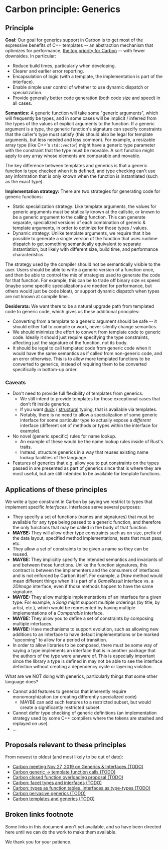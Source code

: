 <!--
Part of the Carbon Language, under the Apache License v2.0 with LLVM
Exceptions. See /LICENSE for license information.
SPDX-License-Identifier: Apache-2.0 WITH LLVM-exception
-->

# Carbon principle: Generics

## Principle

**Goal:** Our goal for generics support in Carbon is to get most of the
expressive benefits of C++ templates -- an abstraction mechanism that optimizes
for performance,
[the top priority for Carbon](https://docs.google.com/document/d/1MJvVIDXQrhIj6hZ7NwMDbDch9XLO2VaYrGq29E57meU/edit#heading=h.hntrglpoczk)
-- with fewer downsides. In particular:

- Reduce build times, particularly when developing.
- Clearer and earlier error reporting.
- Encapsulation of logic (with a template, the implementation is part of the
  interface).
- Enable simple user control of whether to use dynamic dispatch or
  specialization.
- Provide generally better code generation (both code size and speed) in all
  cases.

**Semantics:** A generic function will take some "generic arguments", which will
frequently be types, and in some cases will be implicit / inferred from the
types of the values of explicit arguments to the function. If a generic argument
is a type, the generic function's signature can specify constraints that the
caller's type must satisfy (this should also be legal for template arguments,
but less needed and less common). For example, a resizable array type (like
C++'s `std::vector`) might have a generic type parameter with the constraint
that the type must be movable. A sort function might apply to any array whose
elements are comparable and movable.

The key difference between templates and generics is that a generic function is
type checked when it is defined, and type checking can't use any information
that is only known when the function is instantiated (such as the exact type).

**Implementation strategy:** There are two strategies for generating code for
generic functions:

- Static specialization strategy: Like template arguments, the values for
  generic arguments must be statically known at the callsite, or known to be a
  generic argument to the calling function. This can generate separate,
  specialized versions of each combination of generic & template arguments, in
  order to optimize for those types / values.
- Dynamic strategy: Unlike template arguments, we require that it be possible to
  generate a single version of the function that uses runtime dispatch to get
  something semantically equivalent to separate instantiation, but likely with
  different size, build time, and performance characteristics.

The strategy used by the compiler should not be semantically visible to the
user. Users should be able to write a generic version of a function once, and
then be able to control the mix of strategies used to generate the code for that
function. For example, this can be to trade off binary size vs speed (maybe some
specific specializations are needed for performance, but others would just be
code bloat), or support dynamic dispatch when types are not known at compile
time.

**Desiderata:** We want there to be a natural upgrade path from templated code
to generic code, which gives us these additional principles:

- Converting from a template to a generic argument should be safe -- it should
  either fail to compile or work, never silently change semantics.
- We should minimize the effort to convert from template code to generic code.
  Ideally it should just require specifying the type constraints, affecting just
  the signature of the function, not its body.
- It should be legal to call templated code from generic code when it would have
  the same semantics as if called from non-generic code, and an error otherwise.
  This is to allow more templated functions to be converted to generics, instead
  of requiring them to be converted specifically in bottom-up order.

### Caveats

- Don't need to provide full flexibility of templates from generics.
  - We still intend to provide templates for those exceptional cases that don't
    fit inside generics.
  - If you want [duck](https://en.wikipedia.org/wiki/Duck_typing) /
    [structural](https://en.wikipedia.org/wiki/Structural_type_system) typing,
    that is available via templates.
  - Notably, there is no need to allow a specialization of some generic
    interface for some particular type to actually expose a _different_
    interface (different set of methods or types within the interface for
    example).
- No novel (generic specific) rules for name lookup.
  - An example of these would be the name lookup rules inside of Rust's traits.
  - Instead, structure generics in a way that reuses existing name lookup
    facilities of the language.
- Features of generics that e.g. allow you to put constraints on the types
  passed in are presented as part of generics since that is where they are most
  useful, but are still intended to be available for template functions.

## Applications of these principles

We write a type constraint in Carbon by saying we restrict to types that
implement specific _Interfaces_. Interfaces serve several purposes:

- They specify a set of functions (names and signatures) that must be available
  for any type being passed to a generic function, and therefore the only
  functions that may be called in the body of that function.
- **MAYBE:** They will allow other type constraints such as on size, prefix of
  the data layout, specified method implementations, tests that must pass, etc.
- They allow a set of constraints to be given a name so they can be reused.
- **MAYBE:** They implicitly specify the intended semantics and invariants of
  and between those functions. Unlike the function signatures, this contract is
  between the implementers and the consumers of interfaces and is not enforced
  by Carbon itself. For example, a _Draw_ method would mean different things
  when it is part of a _GameResult_ interface vs. a _2DImage_ interface, even if
  those methods happen to have the same signature.
- **MAYBE:** They allow multiple implementations of an interface for a given
  type. For example, a _Song_ might support multiple orderings (by title, by
  artist, etc.), which would be represented by having multiple implementations
  of a _Comparable_ interface.
- **MAYBE:** They allow you to define a set of constraints by composing multiple
  interfaces.
- **MAYBE:** Have mechanisms to support evolution, such as allowing new
  additions to an interface to have default implementations or be marked
  "upcoming" to allow for a period of transition.
- In order to allow libraries to be composed, there must be some way of saying a
  type implements an interface that is in another package that the authors of
  the type were unaware of. This is especially important since the library a
  type is defined in may not be able to see the interface definition without
  creating a dependency cycle or layering violation.

What are we NOT doing with generics, particularly things that some other
language does?

- Cannot add features to generics that inherently require monomorphization (or
  creating differently specialized code)
  - MAYBE can add such features to a restricted subset, but would create a
    significantly restricted subset.
- Cannot defer type checking of generic definitions (an implementation strategy
  used by some C++ compilers where the tokens are stashed and replayed on use).
- ...

## Proposals relevant to these principles

From newest to oldest (and most likely to be out of date):

- [Carbon meeting Nov 27, 2019 on Generics & Interfaces (TODO)](#broken-links-footnote)<!-- T:Carbon meeting Nov 27, 2019 on Generics & Interfaces -->
- [Carbon generic -> template function calls (TODO)](#broken-links-footnote)<!-- T:Carbon generic -> template function calls -->
- [Carbon closed function overloading proposal (TODO)](#broken-links-footnote)<!-- T:Carbon closed function overloading proposal -->
- [Carbon: facet types and interfaces (TODO)](#broken-links-footnote)<!-- T:Carbon: facet types and interfaces --><!-- A:#heading=h.cg5jp928f02n -->
- [Carbon: types as function tables, interfaces as type-types (TODO)](#broken-links-footnote)<!-- T:Carbon: types as function tables, interfaces as type-types -->
- [Carbon pervasive generics (TODO)](#broken-links-footnote)<!-- T:Carbon pervasive generics -->
- [Carbon templates and generics (TODO)](#broken-links-footnote)<!-- T:Carbon templates and generics -->

## Broken links footnote

Some links in this document aren't yet available, and so have been directed here
until we can do the work to make them available.

We thank you for your patience.
